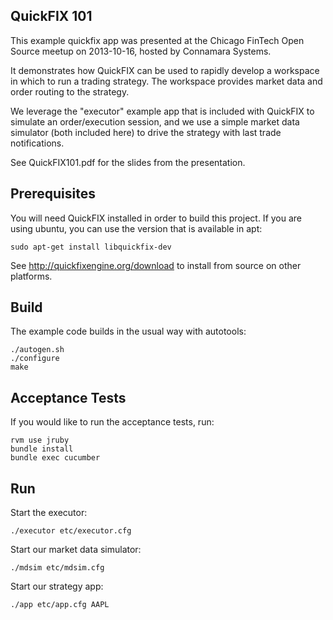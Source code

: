 QuickFIX 101
------------

This example quickfix app was presented at the Chicago FinTech Open Source
meetup on 2013-10-16, hosted by Connamara Systems.

It demonstrates how QuickFIX can be used to rapidly develop a workspace in
which to run a trading strategy.  The workspace provides market data and order
routing to the strategy.

We leverage the "executor" example app that is included with QuickFIX to
simulate an order/execution session, and we use a simple market data simulator
(both included here) to drive the strategy with last trade notifications.

See QuickFIX101.pdf for the slides from the presentation.


Prerequisites
-------------

You will need QuickFIX installed in order to build this project.  If you are
using ubuntu, you can use the version that is available in apt:

    sudo apt-get install libquickfix-dev

See http://quickfixengine.org/download to install from source on other
platforms.


Build
-----

The example code builds in the usual way with autotools:

    ./autogen.sh
    ./configure
    make


Acceptance Tests
----------------

If you would like to run the acceptance tests, run:

    rvm use jruby
    bundle install
    bundle exec cucumber


Run
---

Start the executor:

    ./executor etc/executor.cfg

Start our market data simulator:

    ./mdsim etc/mdsim.cfg

Start our strategy app:

    ./app etc/app.cfg AAPL

